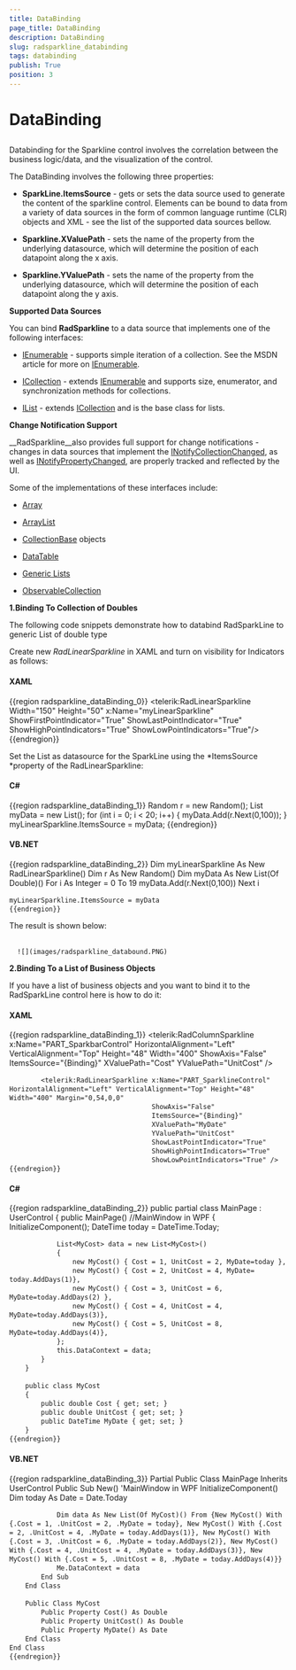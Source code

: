 ```yaml
---
title: DataBinding
page_title: DataBinding
description: DataBinding
slug: radsparkline_databinding
tags: databinding
publish: True
position: 3
---
```


# DataBinding



## 

Databinding for the Sparkline control involves the correlation between the business logic/data, and the visualization of the control.

The DataBinding  involves the following three properties:

* __SparkLine.ItemsSource__ - gets or sets the data source used to generate the content of the sparkline  control. Elements can be bound to data from a variety of data sources in the form of common language runtime (CLR) objects and XML - see the list of the supported data sources bellow.

* __Sparkline.XValuePath__ - sets the name of the property from the underlying datasource, which will determine the position of each datapoint along the x axis.

* __Sparkline.YValuePath__ - sets the name of the property from the underlying datasource, which will determine the position of each datapoint along the y axis.

__Supported Data Sources__

You can bind __RadSparkline__ to a data source that implements one of the following interfaces:

* [IEnumerable](http://msdn.microsoft.com/en-us/library/system.collections.ienumerable.aspx) - supports simple iteration of a collection. See the MSDN article for more on [IEnumerable](http://msdn.microsoft.com/en-us/library/system.collections.ienumerable.aspx).

* [ICollection](http://msdn.microsoft.com/en-us/library/system.collections.icollection.aspx) - extends [IEnumerable](http://msdn.microsoft.com/en-us/library/system.collections.ienumerable.aspx) and supports size, enumerator, and synchronization methods for collections.

* [IList](http://msdn.microsoft.com/en-us/library/system.collections.ilist.aspx) - extends [ICollection](http://msdn.microsoft.com/en-us/library/system.collections.icollection.aspx) and is the base class for lists.

__Change Notification Support__

__RadSparkline__also provides full support for change notifications - changes in data sources that implement the [INotifyCollectionChanged](http://msdn.microsoft.com/en-us/library/system.collections.specialized.inotifycollectionchanged.aspx), as well as [INotifyPropertyChanged](http://msdn.microsoft.com/en-us/library/system.componentmodel.inotifypropertychanged(VS.95).aspx%20),  are properly tracked and reflected by the UI.

Some of the implementations of these interfaces include:

* [Array](http://msdn.microsoft.com/en-us/library/system.array.aspx)

* [ArrayList](http://msdn.microsoft.com/en-us/library/system.collections.arraylist.aspx)

* [CollectionBase](http://msdn.microsoft.com/en-us/library/system.collections.collectionbase.aspx) objects

* [DataTable](http://msdn.microsoft.com/en-us/library/system.data.datatable.aspx)

* [Generic Lists](http://msdn2.microsoft.com/en-us/library/6sh2ey19.aspx)

* [ObservableCollection](http://msdn.microsoft.com/en-us/library/ms668604.aspx)



__1.Binding To Collection of Doubles__

The following code snippets demonstrate how to databind RadSparkLine to generic List of double type

Create new *RadLinearSparkline* in XAML and turn on visibility for Indicators as follows:

#### __XAML__

{{region radsparkline_dataBinding_0}}
	        <telerik:RadLinearSparkline Width="150" Height="50" x:Name="myLinearSparkline" ShowFirstPointIndicator="True" ShowLastPointIndicator="True" ShowHighPointIndicators="True" ShowLowPointIndicators="True"/>
	{{endregion}}



Set the List as datasource for the SparkLine using the *ItemsSource *property of the RadLinearSparkline:

#### __C#__

{{region radsparkline_dataBinding_1}}
	Random r = new Random();
	List<double> myData = new List<double>();
	for (int i = 0; i < 20; i++)
	{
	myData.Add(r.Next(0,100));
	}
	myLinearSparkline.ItemsSource = myData;
	{{endregion}}



#### __VB.NET__

{{region radsparkline_dataBinding_2}}
	    Dim myLinearSparkline As New RadLinearSparkline()
	    Dim r As New Random()
	    Dim myData As New List(Of Double)()
	For i As Integer = 0 To 19
	      myData.Add(r.Next(0,100))
	Next i
	
	myLinearSparkline.ItemsSource = myData
	{{endregion}}



The result is shown below:




         
      ![](images/radsparkline_databound.PNG)

__2.Binding To a List of Business Objects__

If you have a list of business objects and you want to bind it to the RadSparkLine control here is how to do it:

#### __XAML__

{{region radsparkline_dataBinding_1}}
	        <telerik:RadColumnSparkline x:Name="PART_SparkbarControl" HorizontalAlignment="Left" VerticalAlignment="Top" Height="48" Width="400"
	                                    ShowAxis="False"
	                                    ItemsSource="{Binding}"
	                                    XValuePath="Cost"
	                                    YValuePath="UnitCost" />
	
	        <telerik:RadLinearSparkline x:Name="PART_SparklineControl" HorizontalAlignment="Left" VerticalAlignment="Top" Height="48" Width="400" Margin="0,54,0,0"
	                                    ShowAxis="False"
	                                    ItemsSource="{Binding}"
	                                    XValuePath="MyDate"
	                                    YValuePath="UnitCost"
	                                    ShowLastPointIndicator="True"
	                                    ShowHighPointIndicators="True"
	                                    ShowLowPointIndicators="True" />
	{{endregion}}



#### __C#__

{{region radsparkline_dataBinding_2}}
	      public partial class MainPage : UserControl 
	    {
	        public MainPage() //MainWindow in WPF
	        {
	            InitializeComponent();
	            DateTime today = DateTime.Today;
	
	            List<MyCost> data = new List<MyCost>()
	            {
	                new MyCost() { Cost = 1, UnitCost = 2, MyDate=today },
	                new MyCost() { Cost = 2, UnitCost = 4, MyDate= today.AddDays(1)},
	                new MyCost() { Cost = 3, UnitCost = 6, MyDate=today.AddDays(2) },
	                new MyCost() { Cost = 4, UnitCost = 4, MyDate=today.AddDays(3)},
	                new MyCost() { Cost = 5, UnitCost = 8, MyDate=today.AddDays(4)},
	            };
	            this.DataContext = data;
	        }
	    }
	
	    public class MyCost
	    {
	        public double Cost { get; set; }
	        public double UnitCost { get; set; }
	        public DateTime MyDate { get; set; }
	    }
	{{endregion}}



#### __VB.NET__

{{region radsparkline_dataBinding_3}}
	    Partial Public Class MainPage
	        Inherits UserControl
	        Public Sub New() 'MainWindow in WPF
	            InitializeComponent()
	            Dim today As Date = Date.Today
	
	            Dim data As New List(Of MyCost)() From {New MyCost() With {.Cost = 1, .UnitCost = 2, .MyDate = today}, New MyCost() With {.Cost = 2, .UnitCost = 4, .MyDate = today.AddDays(1)}, New MyCost() With {.Cost = 3, .UnitCost = 6, .MyDate = today.AddDays(2)}, New MyCost() With {.Cost = 4, .UnitCost = 4, .MyDate = today.AddDays(3)}, New MyCost() With {.Cost = 5, .UnitCost = 8, .MyDate = today.AddDays(4)}}
	            Me.DataContext = data
	        End Sub
	    End Class
	
	    Public Class MyCost
	        Public Property Cost() As Double
	        Public Property UnitCost() As Double
	        Public Property MyDate() As Date
	    End Class
	End Class
	{{endregion}}






